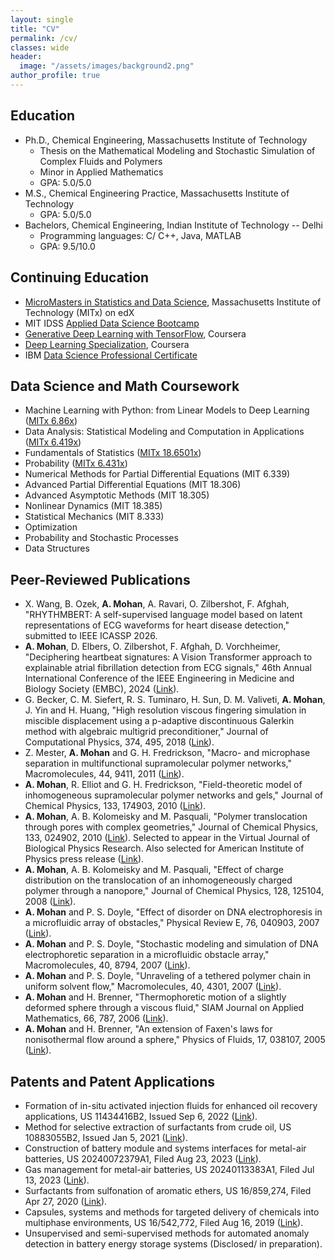 ```yaml
---
layout: single
title: "CV"
permalink: /cv/
classes: wide
header:
  image: "/assets/images/background2.png"
author_profile: true
---
```


## Education
* Ph.D., Chemical Engineering, Massachusetts Institute of Technology
    * Thesis on the Mathematical Modeling and Stochastic Simulation of Complex Fluids and Polymers
    * Minor in Applied Mathematics
    * GPA: 5.0/5.0
* M.S., Chemical Engineering Practice, Massachusetts Institute of Technology
    * GPA: 5.0/5.0
* Bachelors, Chemical Engineering, Indian Institute of Technology -- Delhi
    * Programming languages: C/ C++, Java, MATLAB
    * GPA: 9.5/10.0

## Continuing Education
* [MicroMasters in Statistics and Data Science](https://credentials.edx.org/credentials/d3446efc119b461497f620a75ba4ac07/), Massachusetts Institute of Technology (MITx) on edX
* MIT IDSS [Applied Data Science Bootcamp](https://www.linkedin.com/in/arunamohan/overlay/1613015230698/single-media-viewer/?profileId=ACoAADHFiZIBLuthnVHOU_0CFzb08c6b-JzViKM)
* [Generative Deep Learning with TensorFlow](https://www.coursera.org/account/accomplishments/verify/HWDU7JF9CEKK), Coursera
* [Deep Learning Specialization](https://www.coursera.org/account/accomplishments/specialization/BA3KC75PNRNR?utm_source=link&utm_medium=certificate&utm_content=cert_image&utm_campaign=sharing_cta&utm_product=s12n), Coursera
* IBM [Data Science Professional Certificate](https://www.coursera.org/account/accomplishments/specialization/certificate/8PLL5GPDU4QD)

## Data Science and Math Coursework
* Machine Learning with Python: from Linear Models to Deep Learning ([MITx 6.86x](https://www.edx.org/course/machine-learning-with-python-from-linear-models-to))
* Data Analysis: Statistical Modeling and Computation in Applications ([MITx 6.419x](https://www.edx.org/course/statistics-computation-and-applications))
* Fundamentals of Statistics ([MITx 18.6501x](https://www.edx.org/course/fundamentals-of-statistics))
* Probability ([MITx 6.431x](https://www.edx.org/course/probability-the-science-of-uncertainty-and-data)) 
* Numerical Methods for Partial Differential Equations (MIT 6.339)
* Advanced Partial Differential Equations (MIT 18.306)
* Advanced Asymptotic Methods (MIT 18.305)
* Nonlinear Dynamics (MIT 18.385)
* Statistical Mechanics (MIT 8.333)
* Optimization
* Probability and Stochastic Processes
* Data Structures

## Peer-Reviewed Publications
* X. Wang, B. Ozek, **A. Mohan**, A. Ravari, O. Zilbershot, F. Afghah, "RHYTHMBERT: A self-supervised language model based on latent representations of ECG waveforms for heart disease detection," submitted to IEEE ICASSP 2026.
* **A. Mohan**, D. Elbers, O. Zilbershot, F. Afghah, D. Vorchheimer, "Deciphering heartbeat signatures: A Vision Transformer approach to explainable atrial fibrillation detection from ECG signals," 46th Annual International Conference of the IEEE Engineering in Medicine and Biology Society (EMBC), 2024 ([Link](https://ieeexplore.ieee.org/document/10782666/)).
* G. Becker, C. M. Siefert, R. S. Tuminaro, H. Sun, D. M. Valiveti, **A. Mohan**, J. Yin and H. Huang, "High resolution viscous fingering simulation in miscible displacement using a p-adaptive discontinuous Galerkin method with algebraic multigrid preconditioner," Journal of Computational Physics, 374, 495, 2018 ([Link](https://www.sciencedirect.com/science/article/abs/pii/S0021999118304571)).
* Z. Mester, **A. Mohan** and G. H. Fredrickson, "Macro- and microphase separation in multifunctional supramolecular polymer networks," Macromolecules, 44, 9411, 2011 ([Link](https://pubs.acs.org/doi/10.1021/ma201551c)).
* **A. Mohan**, R. Elliot and G. H. Fredrickson, "Field-theoretic model of inhomogeneous supramolecular polymer networks and gels," Journal of Chemical Physics, 133, 174903, 2010 ([Link](https://doi.org/10.1063/1.3497038)).
* **A. Mohan**, A. B. Kolomeisky and M. Pasquali, "Polymer translocation through pores with complex geometries," Journal of Chemical Physics, 133, 024902, 2010 ([Link](https://doi.org/10.1063/1.3458821)). Selected to appear in the Virtual Journal of Biological Physics Research. Also selected for American Institute of Physics press release ([Link](https://www.eurekalert.org/news-releases/600398)).
* **A. Mohan**, A. B. Kolomeisky and M. Pasquali, "Effect of charge distribution on the translocation of an inhomogeneously charged polymer through a nanopore," Journal of Chemical Physics, 128, 125104, 2008 ([Link](https://doi.org/10.1063/1.2868777)).
* **A. Mohan** and P. S. Doyle, "Effect of disorder on DNA electrophoresis in a microfluidic array of obstacles," Physical Review E, 76, 040903, 2007 ([Link](https://doi.org/10.1103/PhysRevE.76.040903)).
* **A. Mohan** and P. S. Doyle, "Stochastic modeling and simulation of DNA electrophoretic separation in a microfluidic obstacle array," Macromolecules, 40, 8794, 2007 ([Link](https://pubs.acs.org/doi/10.1021/ma071354e)).
* **A. Mohan** and P. S. Doyle, "Unraveling of a tethered polymer chain in uniform solvent flow," Macromolecules, 40, 4301, 2007 ([Link](https://pubs.acs.org/doi/10.1021/ma070050p)).
* **A. Mohan** and H. Brenner, "Thermophoretic motion of a slightly deformed sphere through a viscous fluid," SIAM Journal on Applied Mathematics, 66, 787, 2006 ([Link](https://epubs.siam.org/doi/10.1137/050632075)).
* **A. Mohan** and H. Brenner, "An extension of Faxen's laws for nonisothermal flow around a sphere," Physics of Fluids, 17, 038107, 2005 ([Link](https://doi.org/10.1063/1.1858431)).

## Patents and Patent Applications
* Formation of in-situ activated injection fluids for enhanced oil recovery applications, US 11434416B2, Issued Sep 6, 2022 ([Link](https://patents.google.com/patent/US11434416B2/en)).
* Method for selective extraction of surfactants from crude oil, US 10883055B2, Issued Jan 5, 2021 ([Link](https://patents.google.com/patent/US10883055B2/en)).
* Construction of battery module and systems interfaces for metal-air batteries, US 20240072379A1, Filed Aug 23, 2023 ([Link](https://patents.google.com/patent/US20240072379A1/en)).
* Gas management for metal-air batteries, US 20240113383A1, Filed Jul 13, 2023 ([Link](https://patents.google.com/patent/US20240113383A1)).
* Surfactants from sulfonation of aromatic ethers, US 16/859,274, Filed Apr 27, 2020 ([Link](https://patents.google.com/patent/US20200377450A1/en)).
* Capsules, systems and methods for targeted delivery of chemicals into multiphase environments, US 16/542,772, Filed Aug 16, 2019 ([Link](https://patents.google.com/patent/US20200063028A1/en)). 
* Unsupervised and semi-supervised methods for automated anomaly detection in battery energy storage systems (Disclosed/ in preparation).